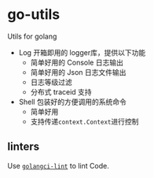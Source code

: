 # go-utils
Utils for golang

- Log 开箱即用的 logger库，提供以下功能
    - 简单好用的 Console 日志输出
    - 简单好用的 Json 日志文件输出
    - 日志等级过滤
    - 分布式 traceid 支持
- Shell 包装好的方便调用的系统命令
    - 简单好用
    - 支持传递`context.Context`进行控制

## linters

Use [`golangci-lint`](https://golangci-lint.run/) to lint Code.
